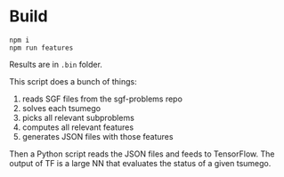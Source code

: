 # Build

```
npm i
npm run features
```

Results are in `.bin` folder.

This script does a bunch of things:

1. reads SGF files from the sgf-problems repo
2. solves each tsumego
3. picks all relevant subproblems
4. computes all relevant features
5. generates JSON files with those features
  
Then a Python script reads the JSON files
and feeds to TensorFlow. The output of TF
is a large NN that evaluates the status of
a given tsumego.
